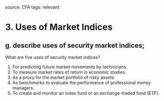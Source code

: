 source: CFA
tags: 
relevant: 

# 3. Uses of Market Indices

## g. describe uses of security market indices;

What are five uses of security market indices?
1. For predicting future market movements by technicians. 
2. To measure market rates of return in economic studies.
3. As a proxy for the market portfolio of risky assets.
4. As benchmarks to evaluate the performance of professional money managers.
5. To create and monitor an index fund or an exchange-traded fund (ETF). 

